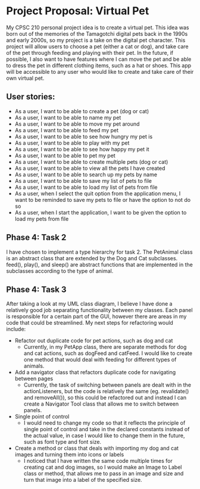 # Project Proposal: Virtual Pet

My CPSC 210 personal project idea is to create a virtual pet. This idea was born out of the memories of the 
Tamagotchi digital pets back in the 1990s and early 2000s, so my project is a take on the digital pet character. 
This project will allow users to choose a pet (either a cat or dog), and take care of the pet through feeding and playing 
with their pet. In the future, if possible, I also want to have features where I can move the pet and be able to dress 
the pet in different clothing items, such as a hat or shoes. This app will be accessible to any user who would like to 
create and take care of their own virtual pet.

## User stories:
- As a user, I want to be able to create a pet (dog or cat)
- As a user, I want to be able to name my pet
- As a user, I want to be able to move my pet around
- As a user, I want to be able to feed my pet
- As a user, I want to be able to see how hungry my pet is
- As a user, I want to be able to play with my pet
- As a user, I want to be able to see how happy my pet it
- As a user, I want to be able to pet my pet
- As a user, I want to be able to create multiple pets (dog or cat)
- As a user, I want to be able to view all the pets I have created
- As a user, I want to be able to search up my pets by name
- As a user, I want to be able to save my list of pets to file
- As a user, I want to be able to load my list of pets from file
- As a user, when I select the quit option from the application menu, I want to be reminded to save my pets to file or 
  have the option to not do so
- As a user, when I start the application, I want to be given the option to load my pets from file

## Phase 4: Task 2

I have chosen to implement a type hierarchy for task 2. The PetAnimal class is an abstract class that are extended by 
the Dog and Cat subclasses. feed(), play(), and sleep() are abstract functions that are implemented in the subclasses 
according to the type of animal. 

## Phase 4: Task 3

After taking a look at my UML class diagram, I believe I have done a relatively good job separating functionality between
my classes. Each panel is responsible for a certain part of the GUI, however there are areas in my code that could be streamlined. 
My next steps for refactoring would include:
- Refactor out duplicate code for pet actions, such as dog and cat
  - Currently, in my PetApp class, there are separate methods for dog and cat actions, such as dogFeed and catFeed. I would like to
    create one method that would deal with feeding for different types of animals.
- Add a navigator class that refactors duplicate code for navigating between pages
  - Currently, the task of switching between panels are dealt with in the actionListeners, but the code is 
    relatively the same (eg. revalidate() and removeAll()), so this could be refactored out and instead I can create a Navigator Tool class
    that allows me to switch between panels.
- Single point of control
  - I would need to change my code so that it reflects the principle of single point of control and take in the declared constants
    instead of the actual value, in case I would like to change them in the future, such as font type and font size.
- Create a method or class that deals with importing my dog and cat images and turning them into icons or labels
  - I noticed that I have written the same code multiple times for creating cat and dog images, so I would make an Image to Label class 
    or method, that allows me to pass in an image and size and turn that image into a label of the specified size.

